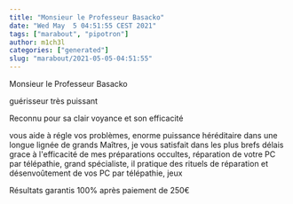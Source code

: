 ```yaml
---
title: "Monsieur le Professeur Basacko"
date: "Wed May  5 04:51:55 CEST 2021"
tags: ["marabout", "pipotron"]
author: m1ch3l
categories: ["generated"]
slug: "marabout/2021-05-05-04:51:55"
---
```


Monsieur le Professeur Basacko

guérisseur très puissant

Reconnu pour sa clair voyance et son efficacité

vous aide à régle vos problèmes, enorme puissance héréditaire dans une longue lignée de grands Maîtres, je vous satisfait dans les plus brefs délais grace à l'efficacité de mes préparations occultes, réparation de votre PC par télépathie, grand spécialiste, il pratique des rituels de réparation et désenvoûtement de vos PC par télépathie, jeux

Résultats garantis 100% après paiement de 250€
